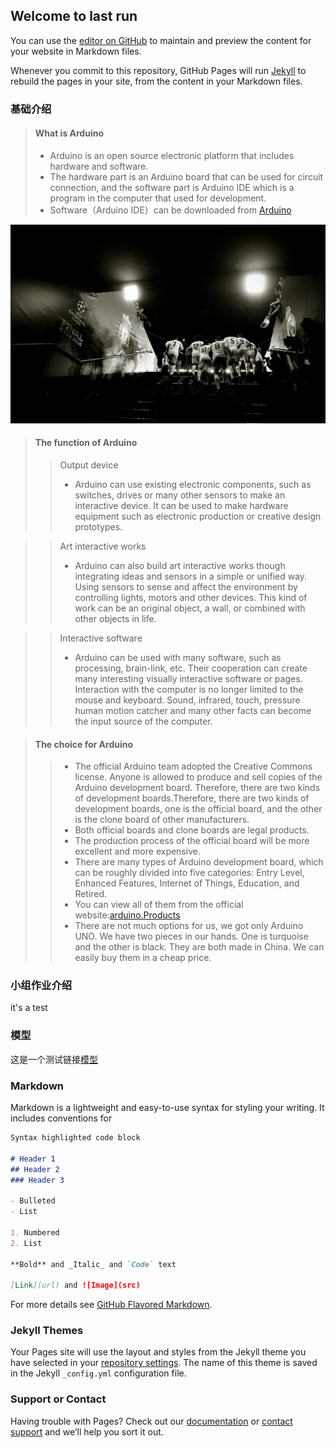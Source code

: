 ## Welcome to last run

You can use the [editor on GitHub](https://github.com/wjqbugkiller/wjqbugkiller.github.com/edit/main/README.md) to maintain and preview the content for your website in Markdown files.

Whenever you commit to this repository, GitHub Pages will run [Jekyll](https://jekyllrb.com/) to rebuild the pages in your site, from the content in your Markdown files.


### 基础介绍

> #### What is Arduino
> - Arduino is an open source electronic platform that includes hardware and software.
> - The hardware part is an Arduino board that can be used for circuit connection, and the software part is Arduino IDE which is a program in the computer that used for development.
> - Software（Arduino IDE）can be downloaded from [Arduino](https://www.arduino.cc/en/software/)

![图片](/docs/1.jpg "arduino")

> #### The function of Arduino
>> Output device
>> - Arduino can use existing electronic components, such as switches, drives or many other sensors to make an interactive device. It can be used to make hardware equipment such as electronic production or creative design prototypes.

>> Art interactive works
>> - Arduino can also build art interactive works though integrating ideas and sensors in a simple or unified way. Using sensors to sense and affect the environment by controlling lights, motors and other devices. This kind of work can be an original object, a wall, or combined with other objects in life.

>> Interactive software
>> - Arduino can be used with many software, such as processing, brain-link, etc. Their cooperation can create many interesting visually interactive software or pages. Interaction with the computer is no longer limited to the mouse and keyboard. Sound, infrared, touch, pressure human motion catcher and many other facts can become the input source of the computer.

> #### The choice for Arduino
>> - The official Arduino team adopted the Creative Commons license. Anyone is allowed to produce and sell copies of the Arduino development board. Therefore, there are two kinds of development boards.Therefore, there are two kinds of development boards, one is the official board, and the other is the clone board of other manufacturers. 
>> - Both official boards and clone boards are legal products.
>> - The production process of the official board will be more excellent and more expensive.
>> - There are many types of Arduino development board, which can be roughly divided into five categories: Entry Level, Enhanced Features, Internet of Things, Education, and Retired.
>> - You can view all of them from the official website:[arduino.Products](https://www.arduino.cc/en/Main/Products)
>> - There are not much options for us, we got only Arduino UNO. We have two pieces in our hands. One is turquoise and the other is black. They are both made in China. We can easily buy them in a cheap price.



### 小组作业介绍

<hi> it's a test <hi>
### 模型
这是一个测试链接[模型](https://github.com/wjqbugkiller/wjqbugkiller.github.com/blob/main/docs/%E6%A8%A1%E5%9E%8B.pptx)

### Markdown

Markdown is a lightweight and easy-to-use syntax for styling your writing. It includes conventions for

```markdown
Syntax highlighted code block

# Header 1
## Header 2
### Header 3

- Bulleted
- List

1. Numbered
2. List

**Bold** and _Italic_ and `Code` text

[Link](url) and ![Image](src)
```

For more details see [GitHub Flavored Markdown](https://guides.github.com/features/mastering-markdown/).

### Jekyll Themes

Your Pages site will use the layout and styles from the Jekyll theme you have selected in your [repository settings](https://github.com/wjqbugkiller/wjqbugkiller.github.com/settings/pages). The name of this theme is saved in the Jekyll `_config.yml` configuration file.

### Support or Contact

Having trouble with Pages? Check out our [documentation](https://docs.github.com/categories/github-pages-basics/) or [contact support](https://support.github.com/contact) and we’ll help you sort it out.
